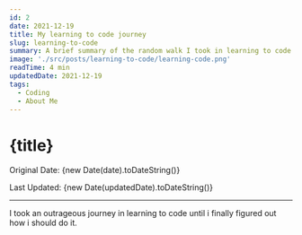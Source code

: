 ```yaml
---
id: 2
date: 2021-12-19
title: My learning to code journey
slug: learning-to-code
summary: A brief summary of the random walk I took in learning to code
image: './src/posts/learning-to-code/learning-code.png'
readTime: 4 min
updatedDate: 2021-12-19
tags:
  - Coding
  - About Me
---
```


# {title}

Original Date: {new Date(date).toDateString()}

Last Updated: {new Date(updatedDate).toDateString()}

---

I took an outrageous journey in learning to code until i finally figured out how i should do it.
